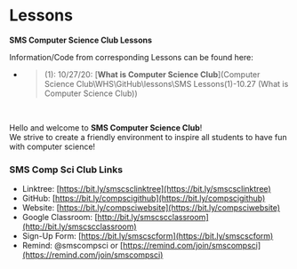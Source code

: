# Lessons
**SMS Computer Science Club Lessons**

Information/Code from corresponding Lessons can be found here:  
* > (1): 10/27/20:  [**What is Computer Science Club**](Computer Science Club\WHS\GitHub\lessons\SMS Lessons\(1)-10.27 (What is Computer Science Club))


&nbsp;

Hello and welcome to **SMS Computer Science Club**!   
We strive to create a friendly environment to inspire all students to have fun with computer science!  
### SMS Comp Sci Club Links
- Linktree: [https://bit.ly/smscsclinktree](https://bit.ly/smscsclinktree)
- GitHub: [https://bit.ly/compscigithub](https://bit.ly/compscigithub)
- Website: [https://bit.ly/compsciwebsite](https://bit.ly/compsciwebsite)
- Google Classroom: [http://bit.ly/smscscclassroom](http://bit.ly/smscscclassroom)
- Sign-Up Form: [https://bit.ly/smscscform](https://bit.ly/smscscform)
- Remind: @smscompsci or [https://remind.com/join/smscompsci](https://remind.com/join/smscompsci)